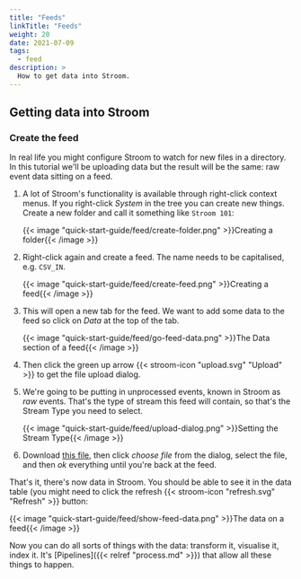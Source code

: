 ```yaml
---
title: "Feeds"
linkTitle: "Feeds"
weight: 20
date: 2021-07-09
tags: 
  - feed
description: >
  How to get data into Stroom. 
---
```


## Getting data into Stroom

### Create the feed

In real life you might configure Stroom to watch for new files in a directory. In this tutorial we'll be uploading data but the result will be the same: raw event data sitting on a feed.

1. A lot of Stroom's functionality is available through right-click context menus. If you right-click  _System_ in the tree you can create new things. Create a new folder and call it something like `Stroom 101`:

   {{< image "quick-start-guide/feed/create-folder.png" >}}Creating a folder{{< /image >}}

1. Right-click again and create a feed. The name needs to be capitalised, e.g. `CSV_IN`.

   {{< image "quick-start-guide/feed/create-feed.png" >}}Creating a feed{{< /image >}}

1. This will open a new tab for the feed. We want to add some data to the feed so click on _Data_ at the top of the tab. 

   {{< image "quick-start-guide/feed/go-feed-data.png" >}}The Data section of a feed{{< /image >}}

1. Then click the green up arrow {{< stroom-icon "upload.svg" "Upload" >}}
 to get the file upload dialog.

1. We're going to be putting in unprocessed events, known in Stroom as _raw_ events. That's the type of stream this feed will contain, so that's the Stream Type you need to select. 

   {{< image "quick-start-guide/feed/upload-dialog.png" >}}Setting the Stream Type{{< /image >}}

1. Download [this file](/data/quick-start-guide/mock_stroom_data.csv), then click _choose file_ from the dialog, select the file, and then _ok_ everything until you're back at the feed.

That's it, there's now data in Stroom. You should be able to see it in the data table (you might need to click the refresh {{< stroom-icon "refresh.svg" "Refresh" >}}
 button:

{{< image "quick-start-guide/feed/show-feed-data.png" >}}The data on a feed{{< /image >}}

Now you can do all sorts of things with the data: transform it, visualise it, index it. It's [Pipelines]({{< relref "process.md" >}}) that allow all these things to happen.
